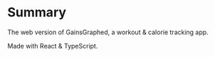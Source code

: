 # Summary

The web version of GainsGraphed, a workout & calorie tracking app.

Made with React & TypeScript.
